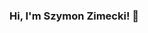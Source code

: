 ### Hi, I'm Szymon Zimecki! 👋

<!--
**szymonzimecki/szymonzimecki** is a ✨ _special_ ✨ repository because its `README.md` (this file) appears on your GitHub profile.

Here are some ideas to get you started:

- 🌱 I’m currently learning Python
- 👯 I’m looking to collaborate on programs in Python.
- 📫 How to reach me:  [Twitter - szymsontoja](https://twitter.com/szymsontoja).
- 😄 Pronouns: He/His
- ⚡ Fun fact: I spend a lot of time to listening music.
-->
